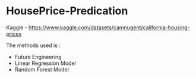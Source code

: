 # HousePrice-Predication

Kaggle - https://www.kaggle.com/datasets/camnugent/california-housing-prices

The methods used is :
- Future Engineering
- Linear Regression Model
- Random Forest Model
